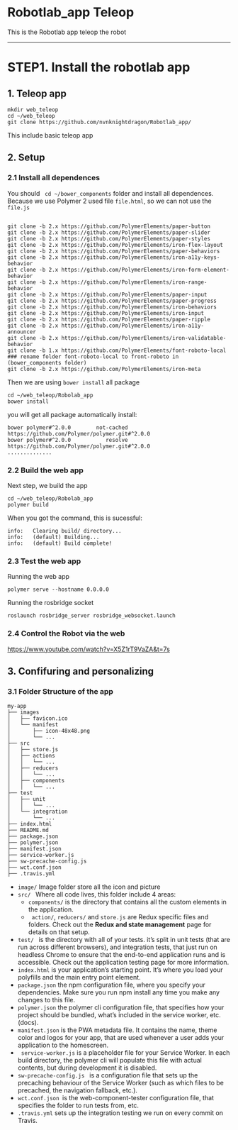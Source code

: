# Robotlab_app Teleop
This is the Robotlab app teleop the robot

-----------------------------------------------------
# STEP1. Install the robotlab app

## 1. Teleop app
```
mkdir web_teleop
cd ~/web_teleop
git clone https://github.com/nvnknightdragon/Robotlab_app/
```
This include basic teleop app

## 2. Setup 
### 2.1 Install all dependences
You should ``` cd ~/bower_components``` folder and install all dependences. Because we use Polymer 2 used file ```file.html```, so we can not use the ```file.js```
```

git clone -b 2.x https://github.com/PolymerElements/paper-button
git clone -b 2.x https://github.com/PolymerElements/paper-slider
git clone -b 2.x https://github.com/PolymerElements/paper-styles
git clone -b 2.x https://github.com/PolymerElements/iron-flex-layout
git clone -b 2.x https://github.com/PolymerElements/paper-behaviors
git clone -b 2.x https://github.com/PolymerElements/iron-a11y-keys-behavior
git clone -b 2.x https://github.com/PolymerElements/iron-form-element-behavior
git clone -b 2.x https://github.com/PolymerElements/iron-range-behavior
git clone -b 2.x https://github.com/PolymerElements/paper-input
git clone -b 2.x https://github.com/PolymerElements/paper-progress
git clone -b 2.x https://github.com/PolymerElements/iron-behaviors
git clone -b 2.x https://github.com/PolymerElements/iron-input
git clone -b 2.x https://github.com/PolymerElements/paper-ripple
git clone -b 2.x https://github.com/PolymerElements/iron-a11y-announcer
git clone -b 2.x https://github.com/PolymerElements/iron-validatable-behavior
git clone -b 1.x https://github.com/PolymerElements/font-roboto-local
### rename folder font-roboto-local to front-roboto in (bower_components folder)
git clone -b 2.x https://github.com/PolymerElements/iron-meta

```
Then we are using ```bower install``` all package

```
cd ~/web_teleop/Robolab_app
bower install
```
you will get all package automatically install:
```
bower polymer#^2.0.0        not-cached https://github.com/Polymer/polymer.git#^2.0.0
bower polymer#^2.0.0           resolve https://github.com/Polymer/polymer.git#^2.0.0
..............

```
### 2.2 Build the web app
Next step, we build the app
```
cd ~/web_teleop/Robolab_app
polymer build
```
When you got the command, this is sucessful:
```
info:	Clearing build/ directory...
info:	(default) Building...
info:	(default) Build complete!

```
### 2.3 Test the web app
Running the web app
```
polymer serve --hostname 0.0.0.0
```

Running the rosbridge socket
```
roslaunch rosbridge_server rosbridge_websocket.launch
```
### 2.4 Control the Robot via the web 
https://www.youtube.com/watch?v=X5Z1rT9VaZA&t=7s


## 3. Confifuring and personalizing
 ### 3.1 Folder Structure of the app
 ```
 my-app
├── images
│   ├── favicon.ico
│   └── manifest
│       ├── icon-48x48.png
│       └── ...
├── src
│   ├── store.js
│   ├── actions
│   │   └── ...
│   ├── reducers
│   │   └── ...
│   ├── components
│   │   └── ...
├── test
│   ├── unit
│   │   └── ...
│   └── integration
│       └── ...
├── index.html
├── README.md
├── package.json
├── polymer.json
├── manifest.json
├── service-worker.js
├── sw-precache-config.js
├── wct.conf.json
├── .travis.yml
 ```
 - ```image/``` Image folder store all the icon and picture
 - ```src/ ``` Where all code lives, this folder include 4 areas:
    - ```components/``` is the directory that contains all the custom elements in the application.
    - ``` action/```, ```reducers/``` and ```store.js``` are Redux specific files and folders. Check out the **Redux and state management** page for details on that setup.
 - ```test/ ``` is the directory with all of your tests. it’s split in unit tests (that are run across different browsers), and integration tests, that just run on headless Chrome to ensure that the end-to-end application runs and is accessible. Check out the application testing page for more information.
 - ```index.html``` is your application’s starting point. It’s where you load your polyfills and the main entry point element.
 - ```package.json```  the npm configuration file, where you specify your dependencies. Make sure you run npm install any time you make any changes to this file.
 - ```polymer.json``` the polymer cli configuration file, that specifies how your project should be bundled, what’s included in the service worker, etc. (docs).
 - ```manifest.json``` is the PWA metadata file. It contains the name, theme color and logos for your app, that are used whenever a user adds your application to the homescreen.
 - ``` service-worker.js```  is a placeholder file for your Service Worker. In each build directory, the polymer cli will populate this file with actual contents, but during development it is disabled.
 - ```sw-precache-config.js ```  is a configuration file that sets up the precaching behaviour of the Service Worker (such as which files to be precached, the navigation fallback, etc.).
 - ```wct.conf.json ```is the web-component-tester configuration file, that specifies the folder to run tests from, etc.
 - ```.travis.yml``` sets up the integration testing we run on every commit on Travis.
